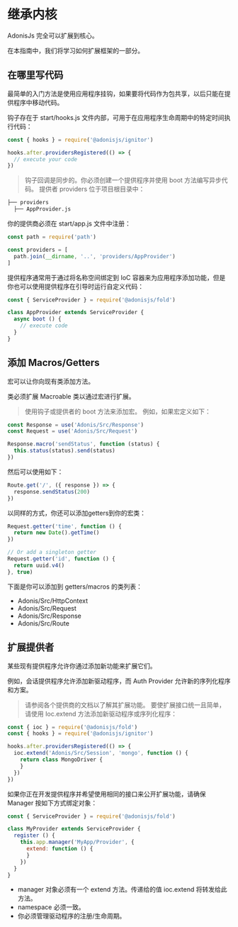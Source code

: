 # 继承内核
AdonisJs 完全可以扩展到核心。

在本指南中，我们将学习如何扩展框架的一部分。

## 在哪里写代码
最简单的入门方法是使用应用程序挂钩，如果要将代码作为包共享，以后只能在提供程序中移动代码。

钩子存在于 start/hooks.js 文件内部，可用于在应用程序生命周期中的特定时间执行代码：
```javascript
const { hooks } = require('@adonisjs/ignitor')

hooks.after.providersRegistered(() => {
  // execute your code
})
```
> 钩子回调是同步的。你必须创建一个提供程序并使用 boot 方法编写异步代码。
提供者 providers 位于项目根目录中：
```bash
├── providers
  ├── AppProvider.js
```
你的提供商必须在 start/app.js 文件中注册：
```javascript
const path = require('path')

const providers = [
  path.join(__dirname, '..', 'providers/AppProvider')
]
```
提供程序通常用于通过将名称空间绑定到 IoC 容器来为应用程序添加功能，但是你也可以使用提供程序在引导时运行自定义代码：
```javascript
const { ServiceProvider } = require('@adonisjs/fold')

class AppProvider extends ServiceProvider {
  async boot () {
    // execute code
  }
}
```
## 添加 Macros/Getters
宏可以让你向现有类添加方法。

类必须扩展 Macroable 类以通过宏进行扩展。

> 使用钩子或提供者的 boot 方法来添加宏。
例如，如果宏定义如下：
```javascript
const Response = use('Adonis/Src/Response')
const Request = use('Adonis/Src/Request')

Response.macro('sendStatus', function (status) {
  this.status(status).send(status)
})
```
然后可以使用如下：
```javascript
Route.get('/', ({ response }) => {
  response.sendStatus(200)
})
```
以同样的方式，你还可以添加getters到你的宏类：
```javascript
Request.getter('time', function () {
  return new Date().getTime()
})

// Or add a singleton getter
Request.getter('id', function () {
  return uuid.v4()
}, true)
```
下面是你可以添加到 getters/macros 的类列表：

- Adonis/Src/HttpContext
- Adonis/Src/Request
- Adonis/Src/Response
- Adonis/Src/Route

## 扩展提供者
某些现有提供程序允许你通过添加新功能来扩展它们。

例如，会话提供程序允许添加新驱动程序，而 Auth Provider 允许新的序列化程序和方案。

> 请参阅各个提供商的文档以了解其扩展功能。
要使扩展接口统一且简单，请使用 Ioc.extend 方法添加新驱动程序或序列化程序：
```javascript
const { ioc } = require('@adonisjs/fold')
const { hooks } = require('@adonisjs/ignitor')

hooks.after.providersRegistered(() => {
  ioc.extend('Adonis/Src/Session', 'mongo', function () {
    return class MongoDriver {
    }
  })
})
```
如果你正在开发提供程序并希望使用相同的接口来公开扩展功能，请确保 Manager 按如下方式绑定对象：
```javascript
const { ServiceProvider } = require('@adonisjs/fold')

class MyProvider extends ServiceProvider {
  register () {
    this.app.manager('MyApp/Provider', {
      extend: function () {
      }
    })
  }
}
```
- manager 对象必须有一个 extend 方法。传递给的值 ioc.extend 将转发给此方法。
- namespace 必须一致。
- 你必须管理驱动程序的注册/生命周期。

